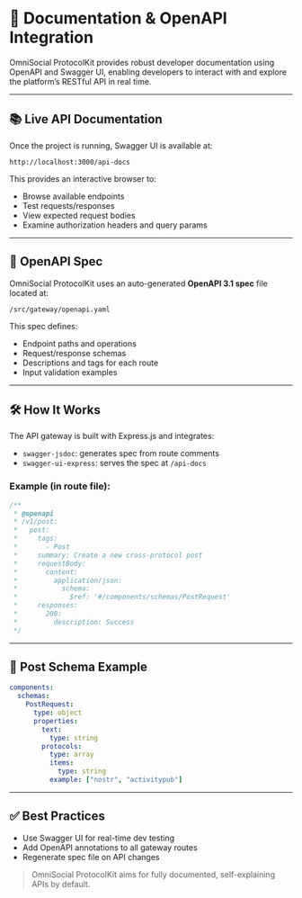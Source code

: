 # 📘 Documentation & OpenAPI Integration

OmniSocial ProtocolKit provides robust developer documentation using OpenAPI and Swagger UI, enabling developers to interact with and explore the platform’s RESTful API in real time.

---

## 📚 Live API Documentation

Once the project is running, Swagger UI is available at:
```
http://localhost:3000/api-docs
```
This provides an interactive browser to:
- Browse available endpoints
- Test requests/responses
- View expected request bodies
- Examine authorization headers and query params

---

## 🧬 OpenAPI Spec

OmniSocial ProtocolKit uses an auto-generated **OpenAPI 3.1 spec** file located at:
```
/src/gateway/openapi.yaml
```
This spec defines:
- Endpoint paths and operations
- Request/response schemas
- Descriptions and tags for each route
- Input validation examples

---

## 🛠️ How It Works

The API gateway is built with Express.js and integrates:
- `swagger-jsdoc`: generates spec from route comments
- `swagger-ui-express`: serves the spec at `/api-docs`

### Example (in route file):
```ts
/**
 * @openapi
 * /v1/post:
 *   post:
 *     tags:
 *       - Post
 *     summary: Create a new cross-protocol post
 *     requestBody:
 *       content:
 *         application/json:
 *           schema:
 *             $ref: '#/components/schemas/PostRequest'
 *     responses:
 *       200:
 *         description: Success
 */
```

---

## 📄 Post Schema Example
```yaml
components:
  schemas:
    PostRequest:
      type: object
      properties:
        text:
          type: string
        protocols:
          type: array
          items:
            type: string
          example: ["nostr", "activitypub"]
```

---

## ✅ Best Practices
- Use Swagger UI for real-time dev testing
- Add OpenAPI annotations to all gateway routes
- Regenerate spec file on API changes

> OmniSocial ProtocolKit aims for fully documented, self-explaining APIs by default.
